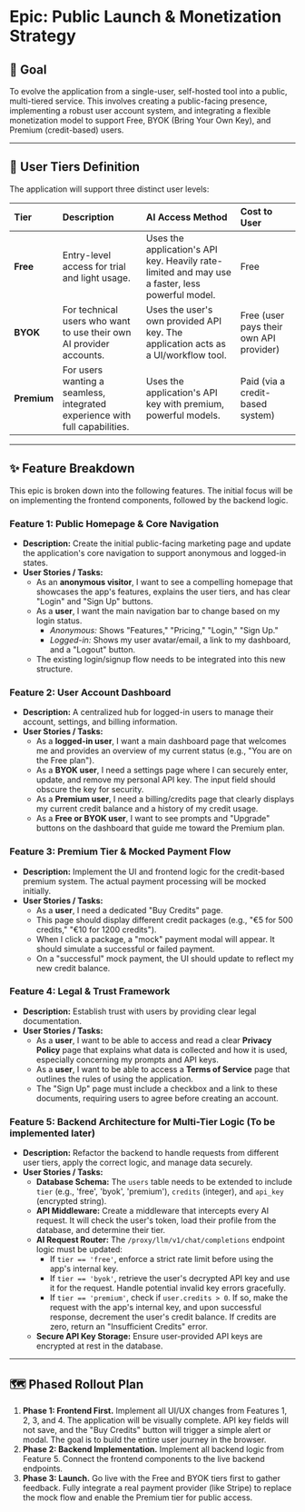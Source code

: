 # Epic: Public Launch & Monetization Strategy

## 🎯 Goal

To evolve the application from a single-user, self-hosted tool into a public, multi-tiered service. This involves creating a public-facing presence, implementing a robust user account system, and integrating a flexible monetization model to support Free, BYOK (Bring Your Own Key), and Premium (credit-based) users.

---

## 👥 User Tiers Definition

The application will support three distinct user levels:

| Tier | Description | AI Access Method | Cost to User |
| :--- | :--- | :--- | :--- |
| **Free** | Entry-level access for trial and light usage. | Uses the application's API key. Heavily rate-limited and may use a faster, less powerful model. | Free |
| **BYOK** | For technical users who want to use their own AI provider accounts. | Uses the user's own provided API key. The application acts as a UI/workflow tool. | Free (user pays their own API provider) |
| **Premium** | For users wanting a seamless, integrated experience with full capabilities. | Uses the application's API key with premium, powerful models. | Paid (via a credit-based system) |

---

## ✨ Feature Breakdown

This epic is broken down into the following features. The initial focus will be on implementing the frontend components, followed by the backend logic.

### Feature 1: Public Homepage & Core Navigation

*   **Description:** Create the initial public-facing marketing page and update the application's core navigation to support anonymous and logged-in states.
*   **User Stories / Tasks:**
    *   As an **anonymous visitor**, I want to see a compelling homepage that showcases the app's features, explains the user tiers, and has clear "Login" and "Sign Up" buttons.
    *   As a **user**, I want the main navigation bar to change based on my login status.
        *   *Anonymous:* Shows "Features," "Pricing," "Login," "Sign Up."
        *   *Logged-in:* Shows my user avatar/email, a link to my dashboard, and a "Logout" button.
    *   The existing login/signup flow needs to be integrated into this new structure.

### Feature 2: User Account Dashboard

*   **Description:** A centralized hub for logged-in users to manage their account, settings, and billing information.
*   **User Stories / Tasks:**
    *   As a **logged-in user**, I want a main dashboard page that welcomes me and provides an overview of my current status (e.g., "You are on the Free plan").
    *   As a **BYOK user**, I need a settings page where I can securely enter, update, and remove my personal API key. The input field should obscure the key for security.
    *   As a **Premium user**, I need a billing/credits page that clearly displays my current credit balance and a history of my credit usage.
    *   As a **Free or BYOK user**, I want to see prompts and "Upgrade" buttons on the dashboard that guide me toward the Premium plan.

### Feature 3: Premium Tier & Mocked Payment Flow

*   **Description:** Implement the UI and frontend logic for the credit-based premium system. The actual payment processing will be mocked initially.
*   **User Stories / Tasks:**
    *   As a **user**, I need a dedicated "Buy Credits" page.
    *   This page should display different credit packages (e.g., "€5 for 500 credits," "€10 for 1200 credits").
    *   When I click a package, a "mock" payment modal will appear. It should simulate a successful or failed payment.
    *   On a "successful" mock payment, the UI should update to reflect my new credit balance.

### Feature 4: Legal & Trust Framework

*   **Description:** Establish trust with users by providing clear legal documentation.
*   **User Stories / Tasks:**
    *   As a **user**, I want to be able to access and read a clear **Privacy Policy** page that explains what data is collected and how it is used, especially concerning my prompts and API keys.
    *   As a **user**, I want to be able to access a **Terms of Service** page that outlines the rules of using the application.
    *   The "Sign Up" page must include a checkbox and a link to these documents, requiring users to agree before creating an account.

### Feature 5: Backend Architecture for Multi-Tier Logic (To be implemented later)

*   **Description:** Refactor the backend to handle requests from different user tiers, apply the correct logic, and manage data securely.
*   **User Stories / Tasks:**
    *   **Database Schema:** The `users` table needs to be extended to include `tier` (e.g., 'free', 'byok', 'premium'), `credits` (integer), and `api_key` (encrypted string).
    *   **API Middleware:** Create a middleware that intercepts every AI request. It will check the user's token, load their profile from the database, and determine their tier.
    *   **AI Request Router:** The `/proxy/llm/v1/chat/completions` endpoint logic must be updated:
        *   If `tier == 'free'`, enforce a strict rate limit before using the app's internal key.
        *   If `tier == 'byok'`, retrieve the user's decrypted API key and use it for the request. Handle potential invalid key errors gracefully.
        *   If `tier == 'premium'`, check if `user.credits > 0`. If so, make the request with the app's internal key, and upon successful response, decrement the user's credit balance. If credits are zero, return an "Insufficient Credits" error.
    *   **Secure API Key Storage:** Ensure user-provided API keys are encrypted at rest in the database.

---

## 🗺️ Phased Rollout Plan

1.  **Phase 1: Frontend First.** Implement all UI/UX changes from Features 1, 2, 3, and 4. The application will be visually complete. API key fields will not save, and the "Buy Credits" button will trigger a simple alert or modal. The goal is to build the entire user journey in the browser.
2.  **Phase 2: Backend Implementation.** Implement all backend logic from Feature 5. Connect the frontend components to the live backend endpoints.
3.  **Phase 3: Launch.** Go live with the Free and BYOK tiers first to gather feedback. Fully integrate a real payment provider (like Stripe) to replace the mock flow and enable the Premium tier for public access.
